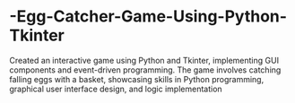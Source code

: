 # -Egg-Catcher-Game-Using-Python-Tkinter
Created an interactive game using Python and Tkinter,  implementing GUI components and event-driven programming.  The game involves catching falling eggs with a basket,  showcasing skills in Python programming, graphical user  interface design, and logic implementation

